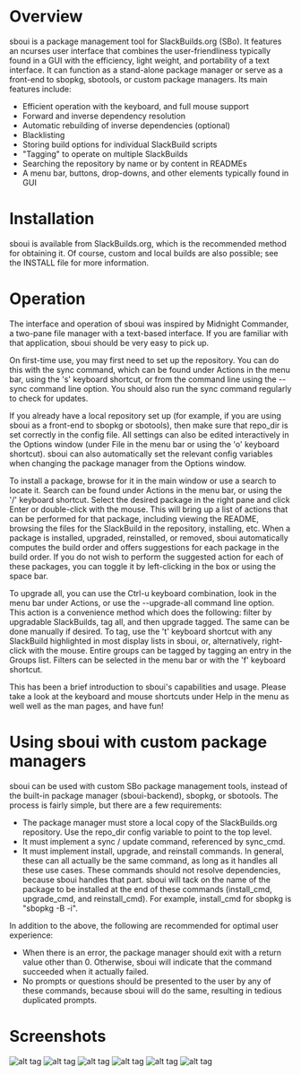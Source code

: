 Overview
================================================================================
sboui is a package management tool for SlackBuilds.org (SBo). It features an
ncurses user interface that combines the user-friendliness typically found in
a GUI with the efficiency, light weight, and portability of a text interface.
It can function as a stand-alone package manager or serve as a front-end to
sbopkg, sbotools, or custom package managers. Its main features include:

* Efficient operation with the keyboard, and full mouse support
* Forward and inverse dependency resolution
* Automatic rebuilding of inverse dependencies (optional)
* Blacklisting
* Storing build options for individual SlackBuild scripts
* "Tagging" to operate on multiple SlackBuilds
* Searching the repository by name or by content in READMEs
* A menu bar, buttons, drop-downs, and other elements typically found in GUI

Installation
================================================================================
sboui is available from SlackBuilds.org, which is the recommended method for
obtaining it. Of course, custom and local builds are also possible; see the
INSTALL file for more information.

Operation
================================================================================
The interface and operation of sboui was inspired by Midnight Commander, a
two-pane file manager with a text-based interface. If you are familiar with
that application, sboui should be very easy to pick up. 

On first-time use, you may first need to set up the repository. You can do this
with the sync command, which can be found under Actions in the menu bar, using
the 's' keyboard shortcut, or from the command line using the --sync command
line option. You should also run the sync command regularly to check for
updates.

If you already have a local repository set up (for example, if you are using
sboui as a front-end to sbopkg or sbotools), then make sure that repo_dir is set
correctly in the config file. All settings can also be edited interactively in
the Options window (under File in the menu bar or using the 'o' keyboard
shortcut). sboui can also automatically set the relevant config variables when
changing the package manager from the Options window.

To install a package, browse for it in the main window or use a search to locate
it. Search can be found under Actions in the menu bar, or using the '/' keyboard
shortcut. Select the desired package in the right pane and click Enter or
double-click with the mouse. This will bring up a list of actions that can be
performed for that package, including viewing the README, browsing the files for
the SlackBuild in the repository, installing, etc. When a package is installed,
upgraded, reinstalled, or removed, sboui automatically computes the build order
and offers suggestions for each package in the build order. If you do not wish
to perform the suggested action for each of these packages, you can toggle it by
left-clicking in the box or using the space bar.

To upgrade all, you can use the Ctrl-u keyboard combination, look in the menu
bar under Actions, or use the --upgrade-all command line option. This action is
a convenience method which does the following: filter by upgradable SlackBuilds,
tag all, and then upgrade tagged. The same can be done manually if desired.
To tag, use the 't' keyboard shortcut with any SlackBuild highlighted in most
display lists in sboui, or, alternatively, right-click with the mouse. Entire
groups can be tagged by tagging an entry in the Groups list. Filters can be
selected in the menu bar or with the 'f' keyboard shortcut.

This has been a brief introduction to sboui's capabilities and usage. Please
take a look at the keyboard and mouse shortcuts under Help in the menu as well
well as the man pages, and have fun!

Using sboui with custom package managers
================================================================================
sboui can be used with custom SBo package management tools, instead of the
built-in package manager (sboui-backend), sbopkg, or sbotools. The process is
fairly simple, but there are a few requirements:

* The package manager must store a local copy of the SlackBuilds.org repository.
  Use the repo_dir config variable to point to the top level.
* It must implement a sync / update command, referenced by sync_cmd.
* It must implement install, upgrade, and reinstall commands. In general, these
  can all actually be the same command, as long as it handles all these use
  cases. These commands should not resolve dependencies, because sboui handles
  that part. sboui will tack on the name of the package to be installed at the
  end of these commands (install_cmd, upgrade_cmd, and reinstall_cmd). For
  example, install_cmd for sbopkg is "sbopkg -B -i".

In addition to the above, the following are recommended for optimal user
experience:

* When there is an error, the package manager should exit with a return value
  other than 0. Otherwise, sboui will indicate that the command succeeded when
  it actually failed.
* No prompts or questions should be presented to the user by any of these
  commands, because sboui will do the same, resulting in tedious duplicated
  prompts.

Screenshots
================================================================================
![alt tag](https://raw.githubusercontent.com/montagdude/sboui/master/screenshots/filters.png)
![alt tag](https://raw.githubusercontent.com/montagdude/sboui/master/screenshots/commander.png)
![alt tag](https://raw.githubusercontent.com/montagdude/sboui/master/screenshots/search.png)
![alt tag](https://raw.githubusercontent.com/montagdude/sboui/master/screenshots/install.png)
![alt tag](https://raw.githubusercontent.com/montagdude/sboui/master/screenshots/options.png)
![alt tag](https://raw.githubusercontent.com/montagdude/sboui/master/screenshots/package_info.png)

